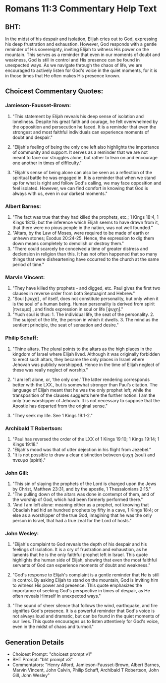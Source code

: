 # Romans 11:3 Commentary Help Text

## BHT:
In the midst of his despair and isolation, Elijah cries out to God, expressing his deep frustration and exhaustion. However, God responds with a gentle reminder of His sovereignty, inviting Elijah to witness His power on the mountain. This serves as a reminder that even in our moments of doubt and weakness, God is still in control and His presence can be found in unexpected ways. As we navigate through the chaos of life, we are encouraged to actively listen for God's voice in the quiet moments, for it is in those times that He often makes His presence known.

## Choicest Commentary Quotes:
### Jamieson-Fausset-Brown:
1. "This statement by Elijah reveals his deep sense of isolation and loneliness. Despite his great faith and courage, he felt overwhelmed by the opposition and persecution he faced. It is a reminder that even the strongest and most faithful individuals can experience moments of doubt and despair."

2. "Elijah's feeling of being the only one left also highlights the importance of community and support. It serves as a reminder that we are not meant to face our struggles alone, but rather to lean on and encourage one another in times of difficulty."

3. "Elijah's sense of being alone can also be seen as a reflection of the spiritual battle he was engaged in. It is a reminder that when we stand up for what is right and follow God's calling, we may face opposition and feel isolated. However, we can find comfort in knowing that God is always with us, even in our darkest moments."

### Albert Barnes:
1. "The fact was true that they had killed the prophets, etc.; 1 Kings 18:4, 1 Kings 18:13; but the inference which Elijah seems to have drawn from it, that there were no pious people in the nation, was not well founded."
2. "Altars, by the Law of Moses, were required to be made of earth or unhewn stones; Exodus 20:24-25. Hence, the expression to dig them down means completely to demolish or destroy them."
3. "There could scarcely be conceived a time of greater distress and declension in religion than this. It has not often happened that so many things that were disheartening have occurred to the church at the same period of time."

### Marvin Vincent:
1. "They have killed thy prophets - and digged, etc. Paul gives the first two clauses in reverse order from both Septuagint and Hebrew."
2. "Soul [ψυχη] , of itself, does not constitute personality, but only when it is the soul of a human being. Human personality is derived from spirit [πνευμα] , and finds expression in soul or life [ψυχη]."
3. "Yuch soul is thus: 1. The individual life, the seat of the personality. 2. The subject of the life, the person in which it dwells. 3. The mind as the sentient principle, the seat of sensation and desire."

### Philip Schaff:
1. "Thine altars. The plural points to the altars as the high places in the kingdom of Israel where Elijah lived. Although it was originally forbidden to erect such altars, they became the only places in Israel where Jehovah was publicly worshipped. Hence in the time of Elijah neglect of these was really neglect of worship."

2. "I am left alone, or, ‘the only one.’ The latter rendering corresponds better with the LXX., but is somewhat stronger than Paul’s citation. The language of Elijah meant that he was the only prophet left; while the transposition of the clauses suggests here the further notion: I am the only true worshipper of Jehovah. It is not necessary to suppose that the Apostle has departed from the original sense."

3. "They seek my life. See 1 Kings 19:1-2."

### Archibald T Robertson:
1. "Paul has reversed the order of the LXX of 1 Kings 19:10; 1 Kings 19:14; 1 Kings 19:18."
2. "Elijah's mood was that of utter dejection in his flight from Jezebel."
3. "It is not possible to draw a clear distinction between ψυχη (soul) and πνευμα (spirit)."

### John Gill:
1. "This sin of slaying the prophets of the Lord is charged upon the Jews by Christ, Matthew 23:31, and by the apostle, 1 Thessalonians 2:15."
2. "The pulling down of the altars was done in contempt of them, and of the worship of God, which had been formerly performed there."
3. "And I am left alone: meaning either as a prophet, not knowing that Obadiah had hid an hundred prophets by fifty in a cave, 1 Kings 18:4; or else as a worshipper of the true God, imagining that he was the only person in Israel, that had a true zeal for the Lord of hosts."

### John Wesley:
1. "Elijah's complaint to God reveals the depth of his despair and his feelings of isolation. It is a cry of frustration and exhaustion, as he laments that he is the only faithful prophet left in Israel. This quote highlights the human side of Elijah, showing that even the most faithful servants of God can experience moments of doubt and weakness."

2. "God's response to Elijah's complaint is a gentle reminder that He is still in control. By asking Elijah to stand on the mountain, God is inviting him to witness His power and presence. This quote emphasizes the importance of seeking God's perspective in times of despair, as He often reveals Himself in unexpected ways."

3. "The sound of sheer silence that follows the wind, earthquake, and fire signifies God's presence. It is a powerful reminder that God's voice is not always loud and dramatic, but can be found in the quiet moments of our lives. This quote encourages us to listen attentively for God's voice, even in the midst of chaos and turmoil."


## Generation Details
- Choicest Prompt: "choicest prompt v1"
- BHT Prompt: "bht prompt v3"
- Commentators: "Henry Alford, Jamieson-Fausset-Brown, Albert Barnes, Marvin Vincent, John Calvin, Philip Schaff, Archibald T Robertson, John Gill, John Wesley"

